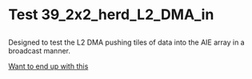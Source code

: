 # Test 39_2x2_herd_L2_DMA_in

##
Designed to test the L2 DMA pushing tiles of data into the AIE array in
a broadcast manner.

[Want to end up with this](2x2.png)


